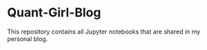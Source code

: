 # Quant-Girl-Blog

This repository contains all Jupyter notebooks that are shared in my personal blog.

